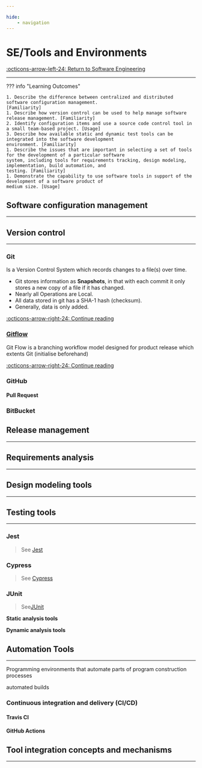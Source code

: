 ```yaml
---

hide:
    - navigation 
---
```

# SE/Tools and Environments

[:octicons-arrow-left-24: Return to Software Engineering](/Knowledge-Notebook/Software-Engineering/)

---

??? info "Learning Outcomes"

    1. Describe the difference between centralized and distributed software configuration management.
    [Familiarity]
    1. Describe how version control can be used to help manage software release management. [Familiarity]
    2. Identify configuration items and use a source code control tool in a small team-based project. [Usage]
    3. Describe how available static and dynamic test tools can be integrated into the software development
    environment. [Familiarity]
    1. Describe the issues that are important in selecting a set of tools for the development of a particular software
    system, including tools for requirements tracking, design modeling, implementation, build automation, and
    testing. [Familiarity]
    1. Demonstrate the capability to use software tools in support of the development of a software product of
    medium size. [Usage]

## Software configuration management

---

## Version control

---

### Git

Is a Version Control System which records changes to a file(s) over time.

- Git stores information as **Snapshots**, in that with each commit it only stores a new copy of a file if it has changed. 
- Nearly all Operations are Local. 
- All data stored in git has a SHA-1 hash (checksum).
- Generally, data is only added.

[:octicons-arrow-right-24: Continue reading][Git]

[Git]: More-In-Depth/Git.md

### [Gitflow]

Git Flow is a branching workflow model designed for product release which extents Git (initialise beforehand)

[:octicons-arrow-right-24: Continue reading][Gitflow]

[Gitflow]: More-In-Depth/Gitflow.md

### GitHub

#### Pull Request

### BitBucket

## Release management

---

## Requirements analysis

---

## Design modeling tools

---

## Testing tools

---

### Jest

> See [Jest](More-In-Depth/Testing/Jest.md)

### Cypress

> See [Cypress](More-In-Depth/Testing/Cypress.md)

### JUnit

> See[JUnit](More-In-Depth/Testing/JUnit.md)

**Static analysis tools**

**Dynamic analysis tools**

## Automation Tools

---

Programming environments that automate parts of program construction processes 

automated builds

### Continuous integration and delivery (CI/CD)

#### Travis CI

#### GitHub Actions

## Tool integration concepts and mechanisms

---
